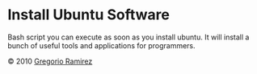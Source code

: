 Install Ubuntu Software
===

Bash script you can execute as soon as you install ubuntu. It will install a bunch of useful tools and applications for programmers.

&copy; 2010 [Gregorio Ramirez](http://gregorioramirez.com)
